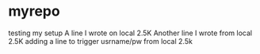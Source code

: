 # myrepo
testing my setup
A line I wrote on local 2.5K
Another line I wrote from local 2.5K
adding a line to trigger usrname/pw from local 2.5k
